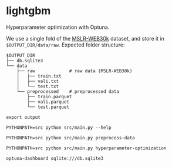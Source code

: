 # lightgbm

Hyperparameter optimization with Optuna.

We use a single fold of the [MSLR-WEB30k](https://www.microsoft.com/en-us/research/project/mslr/) dataset,
and store it in `$OUTPUT_DIR/data/raw`. Expected folder structure:

```shell
$OUTPUT_DIR
├── db.sqlite3
└── data
    ├── raw             # raw data (MSLR-WEB30k)
    │   ├── train.txt
    │   ├── vali.txt
    │   └── test.txt
    └── preprocessed    # preprocessed data
        ├── train.parquet
        ├── vali.parquet
        └── test.parquet
```

```shell
export output

PYTHONPATH=src python src/main.py --help

PYTHONPATH=src python src/main.py preprocess-data

PYTHONPATH=src python src/main.py hyperparameter-optimization

optuna-dashboard sqlite:///db.sqlite3
```

